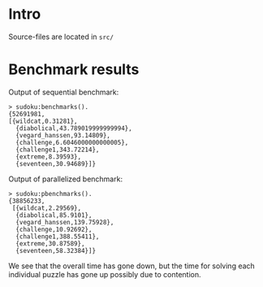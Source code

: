 Intro
=====
Source-files are located in `src/`

Benchmark results
=================
Output of sequential benchmark:

    > sudoku:benchmarks().
    {52691981,
    [{wildcat,0.31281},
      {diabolical,43.789019999999994},
      {vegard_hanssen,93.14809},
      {challenge,6.6046000000000005},
      {challenge1,343.72214},
      {extreme,8.39593},
      {seventeen,30.94689}]}

Output of parallelized benchmark:

    > sudoku:pbenchmarks().
    {38856233,
     [{wildcat,2.29569},
      {diabolical,85.9101},
      {vegard_hanssen,139.75928},
      {challenge,10.92692},
      {challenge1,388.55411},
      {extreme,30.87589},
      {seventeen,58.32384}]}

We see that the overall time has gone down, but the time for solving each
individual puzzle has gone up possibly due to contention.
